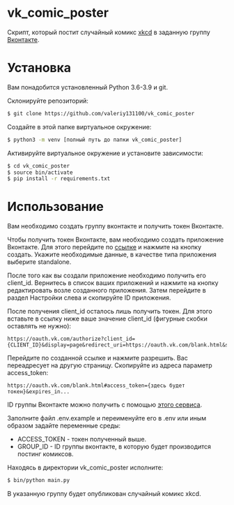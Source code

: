 # vk_comic_poster
Скрипт, который постит случайный комикс [xkcd](https://xkcd.com/) в заданную группу [Вконтакте](https://vk.com).

# Установка
Вам понадобится установленный Python 3.6-3.9 и git.

Склонируйте репозиторий:
```bash
$ git clone https://github.com/valeriy131100/vk_comic_poster
```

Создайте в этой папке виртуальное окружение:
```bash
$ python3 -m venv [полный путь до папки vk_comic_poster]
```

Активируйте виртуальное окружение и установите зависимости:
```bash
$ cd vk_comic_poster
$ source bin/activate
$ pip install -r requirements.txt
```
# Использование
Вам необходимо создать группу вконтакте и получить токен Вконтакте.

Чтобы получить токен Вконтакте, вам необходимо создать приложение Вконтакте. Для этого перейдите по [ссылке](https://vk.com/apps?act=manage) и нажмите на кнопку создать. Укажите необходимые данные, в качестве типа приложения выберите standalone.

После того как вы создали приложение необходимо получить его client_id. Вернитесь в список ваших приложений и нажмите на кнопку редактировать возле созданного приложения. Затем перейдите в раздел Настройки слева и скопируйте ID приложения.

После получения client_id осталось лишь получить токен. Для этого вставьте в ссылку ниже ваше значение client_id (фигурные скобки оставлять не нужно):
```text
https://oauth.vk.com/authorize?client_id={CLIENT_ID}&display=page&redirect_uri=https://oauth.vk.com/blank.html&scope=photos,groups,wall,offline&response_type=token&v=5.131&state=vk_comic_poster
```

Перейдите по созданной ссылке и нажмите разрешить. Вас переадресует на другую страницу. Скопируйте из адреса параметр access_token:
```text
https://oauth.vk.com/blank.html#access_token={здесь будет токен}&expires_in...
```

ID группы Вконтакте можно получить с помощью [этого сервиса](https://regvk.com/id/).

Заполните файл .env.example и переименуйте его в .env или иным образом задайте переменные среды:
* ACCESS_TOKEN - токен полученный выше.
* GROUP_ID - ID группы вконтакте, в которую будет производится постинг комиксов.


Находясь в директории vk_comic_poster исполните:
```bash
$ bin/python main.py
```
В указанную группу будет опубликован случайный комикс xkcd.